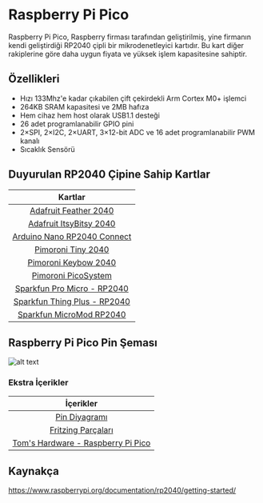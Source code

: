# Raspberry Pi Pico
Raspberry Pi Pico, Raspberry firması tarafından geliştirilmiş, yine firmanın kendi geliştirdiği RP2040 çipli bir mikrodenetleyici kartıdır. Bu kart diğer rakiplerine göre daha uygun fiyata ve yüksek işlem kapasitesine sahiptir.

## Özellikleri
- Hızı 133Mhz'e kadar çıkabilen çift çekirdekli Arm Cortex M0+ işlemci
- 264KB SRAM kapasitesi ve 2MB hafıza
- Hem cihaz hem host olarak USB1.1 desteği
- 26 adet programlanabilir GPIO pini
- 2×SPI, 2×I2C, 2×UART, 3×12-bit ADC ve 16 adet programlanabilir PWM kanalı
- Sıcaklık Sensörü

## Duyurulan RP2040 Çipine Sahip Kartlar

|                                 Kartlar                                    |
| :------------------------------------------------------------------------: |
|    [Adafruit Feather 2040](https://www.adafruit.com/product/4884)          |
|    [Adafruit ItsyBitsy 2040](https://www.adafruit.com/product/4888)        |
|    [Arduino Nano RP2040 Connect](https://bit.ly/3ceWT3B)                   |
|    [Pimoroni Tiny 2040](https://shop.pimoroni.com/products/tiny-2040)      |
|    [Pimoroni Keybow 2040](https://shop.pimoroni.com/products/keybow-2040)  |
|    [Pimoroni PicoSystem](https://shop.pimoroni.com/products/picosystem)    |
|    [Sparkfun Pro Micro - RP2040](https://www.sparkfun.com/products/17717)  |
|    [Sparkfun Thing Plus - RP2040](https://www.sparkfun.com/products/17745) |
|    [Sparkfun MicroMod RP2040](https://www.sparkfun.com/products/17720)     |


## Raspberry Pi Pico Pin Şeması
![alt text](https://www.raspberrypi.org/documentation/rp2040/getting-started/static/64b50c4316a7aefef66290dcdecda8be/Pico-R3-SDK11-Pinout.svg)

### Ekstra İçerikler
|                                                   İçerikler                                                                            |
| :------------------------------------------------------------------------------------------------------------------------------------: |
| [Pin Diyagramı](https://datasheets.raspberrypi.org/pico/Pico-R3-A4-Pinout.pdf)                                                         |
| [Fritzing Parçaları](https://datasheets.raspberrypi.org/pico/Pico-R3-Fritzing.fzpz)                                                    |
| [Tom's Hardware - Raspberry Pi Pico](https://www.tomshardware.com/news/raspberry-pi-pico-tutorials-pinout-everything-you-need-to-know) |

## Kaynakça
https://www.raspberrypi.org/documentation/rp2040/getting-started/

